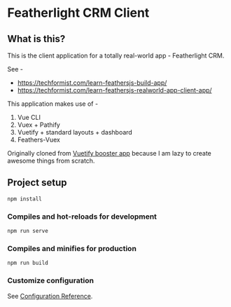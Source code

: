 # Featherlight CRM Client

## What is this?

This is the client application for a totally real-world app - Featherlight CRM.

See -

- https://techformist.com/learn-feathersjs-build-app/
- https://techformist.com/learn-feathersjs-realworld-app-client-app/

This application makes use of -

1. Vue CLI
1. Vuex + Pathify
1. Vuetify + standard layouts + dashboard
1. Feathers-Vuex

Originally cloned from [Vuetify booster app](https://github.com/techformist/vue-vuetify-api-boost/) because I am lazy to create awesome things from scratch.

## Project setup

```
npm install
```

### Compiles and hot-reloads for development

```
npm run serve
```

### Compiles and minifies for production

```
npm run build
```

### Customize configuration

See [Configuration Reference](https://cli.vuejs.org/config/).
